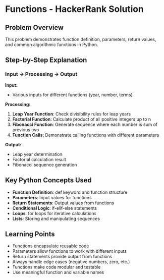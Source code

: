 # Functions - HackerRank Solution

## Problem Overview
This problem demonstrates function definition, parameters, return values, and common algorithmic functions in Python.

## Step-by-Step Explanation

### Input → Processing → Output

**Input:**
- Various inputs for different functions (year, number, terms)

**Processing:**
1. **Leap Year Function**: Check divisibility rules for leap years
2. **Factorial Function**: Calculate product of all positive integers up to n
3. **Fibonacci Function**: Generate sequence where each number is sum of previous two
4. **Function Calls**: Demonstrate calling functions with different parameters

**Output:**
- Leap year determination
- Factorial calculation result
- Fibonacci sequence generation

## Key Python Concepts Used
- **Function Definition**: def keyword and function structure
- **Parameters**: Input values for functions
- **Return Statements**: Output values from functions
- **Conditional Logic**: if-elif-else statements
- **Loops**: for loops for iterative calculations
- **Lists**: Storing and manipulating sequences

## Learning Points
- Functions encapsulate reusable code
- Parameters allow functions to work with different inputs
- Return statements provide output from functions
- Always handle edge cases (negative numbers, zero, etc.)
- Functions make code modular and testable
- Use meaningful function and variable names
